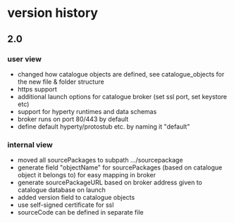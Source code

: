 # version history
## 2.0
### user view
* changed how catalogue objects are defined, see catalogue_objects for the new file & folder structure
* https support
* additional launch options for catalogue broker (set ssl port, set keystore etc)
* support for hyperty runtimes and data schemas
* broker runs on port 80/443 by default
* define default hyperty/protostub etc. by naming it "default"

### internal view
* moved all sourcePackages to subpath .../sourcepackage
* generate field "objectName" for sourcePackages (based on catalogue object it belongs to) for easy mapping in broker
* generate sourcePackageURL based on broker address given to catalogue database on launch
* added version field to catalogue objects
* use self-signed certificate for ssl
* sourceCode can be defined in separate file